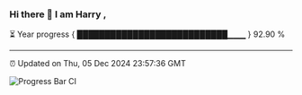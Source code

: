 ### Hi there 👋 I am Harry , 

⏳ Year progress { ███████████████████████████▁▁▁ } 92.90 %

---

⏰ Updated on Thu, 05 Dec 2024 23:57:36 GMT

![Progress Bar CI](https://github.com/duykhang68/duykhang68/workflows/Progress%20Bar%20CI/badge.svg)
